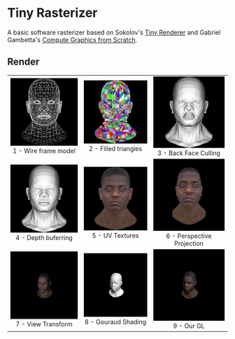 # Tiny Rasterizer

A basic software rasterizer based on Sokolov's [Tiny Renderer](https://github.com/ssloy/tinyrenderer) and Gabriel Gambetta's [Compute Graphics from Scratch](https://www.gabrielgambetta.com/computer-graphics-from-scratch/).

## Render

| | | |
| :---: | :---: | :---: |
| ![Wire frame model](images/5.line_face_model.png?raw=True) <br/> 1 - Wire frame model | ![Filled triangles](images/7.random_colored.png?raw=True) <br/> 2 - Filled triangles | ![Model with back face culling](images/8.back_face_culling.png?raw=True) <br/> 3 - Back Face Culling |
| ![Depth Buffering](images/9.depth_buffer.png?raw=True) <br/> 4 - Depth buferring | ![UV Textures](images/10.texture_depth_buffer.png?raw=True) <br/> 5 - UV Textures | ![Perspective Projection](images/11.perspective_projection.png?raw=True) <br/> 6 - Perspective Projection |
| ![View Transformation](images/13.look_at.png?raw=True) <br/> 7 - View Transform | ![Gouraud Shading](images/14.our_gl_gouraud.png?raw=True) <br/> 8 - Gouraud Shading | ![Our GL](images/15.our_gl_texture.png?raw=True) <br/> 9 - Our GL |